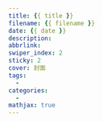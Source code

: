 ```yaml
---
title: {{ title }}
filename: {{ filename }}
date: {{ date }}
description: 
abbrlink: 
swiper_index: 2
sticky: 2
cover: 封面
tags: 
  - 
categories: 
  - 
mathjax: true
---
```

